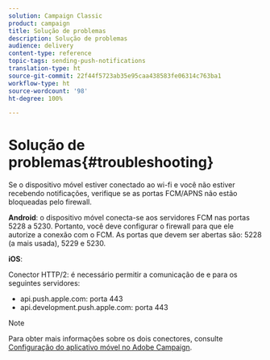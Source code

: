 ```yaml
---
solution: Campaign Classic
product: campaign
title: Solução de problemas
description: Solução de problemas
audience: delivery
content-type: reference
topic-tags: sending-push-notifications
translation-type: ht
source-git-commit: 22f44f5723ab35e95caa438583fe06314c763ba1
workflow-type: ht
source-wordcount: '98'
ht-degree: 100%

---
```



# Solução de problemas{#troubleshooting}

Se o dispositivo móvel estiver conectado ao wi-fi e você não estiver recebendo notificações, verifique se as portas FCM/APNS não estão bloqueadas pelo firewall.

**Android**: o dispositivo móvel conecta-se aos servidores FCM nas portas 5228 a 5230. Portanto, você deve configurar o firewall para que ele autorize a conexão com o FCM. As portas que devem ser abertas são: 5228 (a mais usada), 5229 e 5230.

**iOS**:

Conector HTTP/2: é necessário permitir a comunicação de e para os seguintes servidores:

* api.push.apple.com: porta 443
* api.development.push.apple.com: porta 443

>[!NOTE]
>
>Para obter mais informações sobre os dois conectores, consulte [Configuração do aplicativo móvel no Adobe Campaign](../../delivery/using/configuring-the-mobile-application.md).
